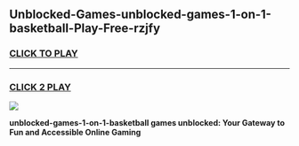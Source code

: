 
## Unblocked-Games-unblocked-games-1-on-1-basketball-Play-Free-rzjfy
<h3>
<a href="https://premium76.site?title=unblocked-games-1-on-1-basketball&ref=18A1">CLICK TO PLAY</a></h3>
<hr>

<h3>
<a href="https://premium76.site?title=unblocked-games-1-on-1-basketball&ref=18A1">CLICK 2 PLAY</a>
  
</h3>

<a href="https://premium76.site?title=unblocked-games-1-on-1-basketball&ref=18A1"><img src="https://clearcache.store/games.png"></a>


**unblocked-games-1-on-1-basketball games unblocked: Your Gateway to Fun and Accessible Online Gaming**
